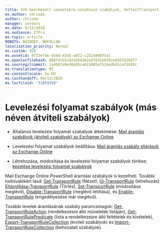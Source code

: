 ```yaml
---
title: 929 beérkezett üzenetekre vonatkozó szabályok, deflectTransport szabályok
ms.author: chrisda
author: chrisda
manager: serdars
ms.date: 6/15/2018
ms.audience: ITPro
ms.topic: article
ROBOTS: NOINDEX, NOFOLLOW
localization_priority: Normal
ms.custom: 929
ms.assetid: 9733ef4e-db8d-4345-a072-c251480875a1
ms.openlocfilehash: 880f4cb2c42a564362ad7832ebf8ced16fd26d77
ms.sourcegitcommit: 1a4b8fa9e38a95ca811085af516edb81caf2018c
ms.translationtype: MT
ms.contentlocale: hu-HU
ms.lasthandoff: 04/13/2019
ms.locfileid: "31859358"
---
```

# <a name="mail-flow-rules-also-known-as-transport-rules"></a>Levelezési folyamat szabályok (más néven átviteli szabályok)

- Általános levelezési folyamat szabályok áttekintése: [Mail áramlás szabályok (átviteli szabályok) az Exchange Online](https://technet.microsoft.com/library/jj919238.aspx)

- Levelezési folyamat szabályok beállítása: [Mail áramlás szabály eljárások az Exchange Online](https://technet.microsoft.com/library/dn600436.aspx)

- Létrehozása, módosítása és levelezési folyamat szabályok törlése: [kezelése levelezési folyamat szabályok](https://technet.microsoft.com/library/jj657505.aspx)

Mail Exchange Online PowerShell áramlási szabályok is kezelheti. További tudnivalókért lásd: [Get-TransportRule](https://docs.microsoft.com/powershell/module/exchange/policy-and-compliance/get-transportrule) (Nézet), [Új-TransportRule](https://docs.microsoft.com/powershell/module/exchange/policy-and-compliance/new-transportrule) (létrehozás) [Eltávolítása-TransportRule](https://docs.microsoft.com/powershell/module/exchange/policy-and-compliance/remove-transportrule) (Törlés), [Set-TransportRule](https://docs.microsoft.com/powershell/module/exchange/policy-and-compliance/set-transportrule) (módosítása meglévő), [Disable-TransportRule](https://docs.microsoft.com/powershell/module/exchange/policy-and-compliance/disable-transportrule) (meglévő letiltása), és [Enable-TransportRule](https://docs.microsoft.com/powershell/module/exchange/policy-and-compliance/enable-transportrule) (engedélyezése már meglévő).

További levelek áramlásának szabály parancsmagok: [Get-TransportRuleAction](https://docs.microsoft.com/powershell/module/exchange/policy-and-compliance/get-transportruleaction) (rendelkezésre álló műveletek listáján), [Get-TransportRulePredicate](https://docs.microsoft.com/powershell/module/exchange/policy-and-compliance/get-transportrulepredicate) (lista a rendelkezésre álló feltételek és kivételek), [Export-TransportRuleCollection](https://docs.microsoft.com/powershell/module/exchange/policy-and-compliance/export-transportrulecollection) (kiviteli szabályok) és [ Import-TransportRuleCollection](https://docs.microsoft.com/powershell/module/exchange/policy-and-compliance/import-transportrulecollection) (behozatali szabályok).
